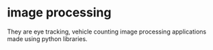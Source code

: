 # image processing
They are eye tracking, vehicle counting image processing applications made using python libraries.
